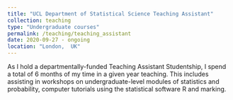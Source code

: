 ```yaml
---
title: "UCL Department of Statistical Science Teaching Assistant"
collection: teaching
type: "Undergraduate courses"
permalink: /teaching/teaching_assistant
date: 2020-09-27 - ongoing
location: "London,  UK"
---
```


As I hold a departmentally-funded Teaching Assistant Studentship, I spend a total of 6 months of my time in a given year teaching. This includes assisting in workshops on undergraduate-level modules of statistics and probability, computer tutorials using the statistical software R and marking.
